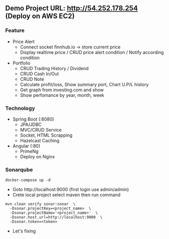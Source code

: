 ## Demo Project URL: http://54.252.178.254 (Deploy on AWS EC2)
### Feature
   - Price Alert
      + Connect socket finnhub.io -> store current price 
      + Display realtime price / CRUD price alert condition / Notify according condition
   - Portfolio
      + CRUD Trading History / Dividend
      + CRUD Cash In/Out
      + CRUD Note
      + Calculate profit/loss, Show summary port, Chart U.P/L history
      + Get graph from investing.com and show
      + Show perfomance by year, month, week
### Technology
   - Spring Boot (:8080)
      + JPA/JDBC
      + MVC/CRUD Service
      + Socket, HTML Scrapping
      + Hazelcast Caching
   - Angular (:80)
      + PrimeNg
      + Deploy on Nginx
    
### Sonarqube
```
docker-compose up -d
```
- Goto http://localhost:9000 (first login use admin/admin)
- Crete local project select maven then run command
```
mvn clean verify sonar:sonar  \
  -Dsonar.projectKey=<project_name>  \
  -Dsonar.projectName='<project_name>'  \
  -Dsonar.host.url=http://localhost:9000  \
  -Dsonar.token=<token>
```
- Let's fixing
